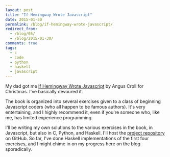 ```yaml
---
layout: post
title: "If Hemingway Wrote Javascript"
date: 2015-01-30
permalink: /blog/if-hemingway-wrote-javascript/
redirect_from: 
  - /blog/05/
  - /blog/2015-01-30/
comments: true
tags:
  - c
  - code
  - python
  - haskell
  - javascript
---
```


My dad got me [If Hemingway Wrote Javascript][1] by Angus Croll for Christmas.
I've basically devoured it.

  [1]: http://www.amazon.com/Hemingway-Wrote-JavaScript-Angus-Croll/dp/1593275854/ref=sr_1_1?ie=UTF8&qid=1422475515&sr=8-1&keywords=if+hemingway+wrote+javascript

<!--break-->

The book is organized into several exercises given to a class of beginning Javascript coders (who all happen to be famous authors).
It's very entertaining, and I highly recommend it, even if you're someone who, like me, has limited experience programming.

I'll be writing my own solutions to the various exercises in the book, in Javascript, but also in C, Python, and Haskell.
I'll host the [project repository][2] on GitHub.
So far, I've done Haskell implementations of the first four exercises, and I might chime in on my progress here on the blog sporadically.

  [2]: http://github.com/friedbrice/hemingway
